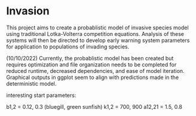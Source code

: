 # Invasion

This project aims to create a probablistic model of invasive species model using traditional Lotka-Volterra competition equations. Analysis of these systems will then be directed to develop early warning system parameters for application to populations of invading species.

(10/10/2022)
Currently, the probablistic model has been created but requires optimization and file organization needs to be completed for reduced runtime, decreased dependencies, and ease of model iteration. Graphical outputs in ggplot seem to align with predictions made in the deterministic model.

interesting start parameters:

b1,2 = 0.12, 0.3 (bluegill, green sunfish) k1,2 = 700, 900 a12,21 = 1.5, 0.8
